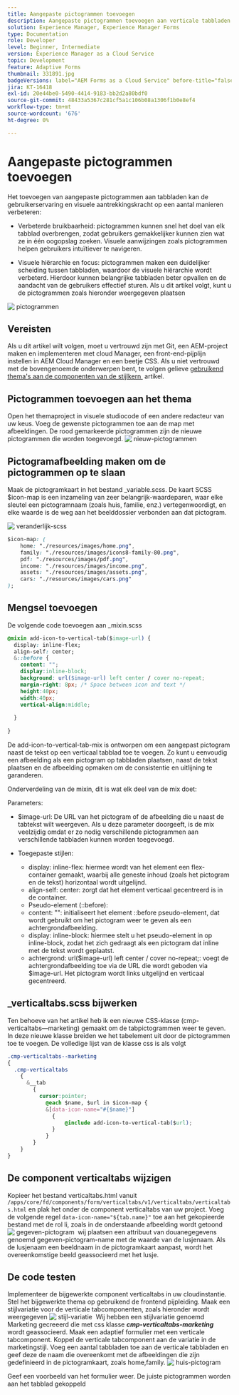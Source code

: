 ```yaml
---
title: Aangepaste pictogrammen toevoegen
description: Aangepaste pictogrammen toevoegen aan verticale tabbladen
solution: Experience Manager, Experience Manager Forms
type: Documentation
role: Developer
level: Beginner, Intermediate
version: Experience Manager as a Cloud Service
topic: Development
feature: Adaptive Forms
thumbnail: 331891.jpg
badgeVersions: label="AEM Forms as a Cloud Service" before-title="false"
jira: KT-16418
exl-id: 20e44be0-5490-4414-9183-bb2d2a80bdf0
source-git-commit: 48433a5367c281cf5a1c106b08a1306f1b0e8ef4
workflow-type: tm+mt
source-wordcount: '676'
ht-degree: 0%

---
```


# Aangepaste pictogrammen toevoegen

Het toevoegen van aangepaste pictogrammen aan tabbladen kan de gebruikerservaring en visuele aantrekkingskracht op een aantal manieren verbeteren:

* Verbeterde bruikbaarheid: pictogrammen kunnen snel het doel van elk tabblad overbrengen, zodat gebruikers gemakkelijker kunnen zien wat ze in één oogopslag zoeken. Visuele aanwijzingen zoals pictogrammen helpen gebruikers intuïtiever te navigeren.

* Visuele hiërarchie en focus: pictogrammen maken een duidelijker scheiding tussen tabbladen, waardoor de visuele hiërarchie wordt verbeterd. Hierdoor kunnen belangrijke tabbladen beter opvallen en de aandacht van de gebruikers effectief sturen.
Als u dit artikel volgt, kunt u de pictogrammen zoals hieronder weergegeven plaatsen

![&#x200B; pictogrammen &#x200B;](assets/icons.png)

## Vereisten

Als u dit artikel wilt volgen, moet u vertrouwd zijn met Git, een AEM-project maken en implementeren met cloud Manager, een front-end-pijplijn instellen in AEM Cloud Manager en een beetje CSS. Als u niet vertrouwd met de bovengenoemde onderwerpen bent, te volgen gelieve [&#x200B; gebruikend thema&#39;s aan de componenten van de stijlkern &#x200B;](https://experienceleague.adobe.com/nl/docs/experience-manager-cloud-service/content/forms/adaptive-forms-authoring/authoring-adaptive-forms-core-components/create-an-adaptive-form-on-forms-cs/using-themes-in-core-components#rename-env-file-theme-folder) artikel.

## Pictogrammen toevoegen aan het thema

Open het themaproject in visuele studiocode of een andere redacteur van uw keus.
Voeg de gewenste pictogrammen toe aan de map met afbeeldingen.
De rood gemarkeerde pictogrammen zijn de nieuwe pictogrammen die worden toegevoegd.
![&#x200B; nieuw-pictogrammen &#x200B;](assets/newicons.png)

## Pictogramafbeelding maken om de pictogrammen op te slaan

Maak de pictogramkaart in het bestand _variable.scss. De kaart SCSS $icon-map is een inzameling van zeer belangrijk-waardeparen, waar elke sleutel een pictogramnaam (zoals huis, familie, enz.) vertegenwoordigt, en elke waarde is de weg aan het beelddossier verbonden aan dat pictogram.

![&#x200B; veranderlijk-scss &#x200B;](assets/variable_scss.png)

```css
$icon-map: (
    home: "./resources/images/home.png",
    family: "./resources/images/icons8-family-80.png",
    pdf: "./resources/images/pdf.png",
    income: "./resources/images/income.png",
    assets: "./resources/images/assets.png",
    cars: "./resources/images/cars.png"
);
```

## Mengsel toevoegen

De volgende code toevoegen aan _mixin.scss

```css
@mixin add-icon-to-vertical-tab($image-url) {
  display: inline-flex;
  align-self: center;
  &::before {
    content: "";
    display:inline-block;
    background: url($image-url) left center / cover no-repeat;
    margin-right: 8px; /* Space between icon and text */
    height:40px;
    width:40px;
    vertical-align:middle;
    
  }
  
}
```

De add-icon-to-vertical-tab-mix is ontworpen om een aangepast pictogram naast de tekst op een verticaal tabblad toe te voegen. Zo kunt u eenvoudig een afbeelding als een pictogram op tabbladen plaatsen, naast de tekst plaatsen en de afbeelding opmaken om de consistentie en uitlijning te garanderen.

Onderverdeling van de mixin, dit is wat elk deel van de mix doet:

Parameters:

* $image-url: De URL van het pictogram of de afbeelding die u naast de tabtekst wilt weergeven. Als u deze parameter doorgeeft, is de mix veelzijdig omdat er zo nodig verschillende pictogrammen aan verschillende tabbladen kunnen worden toegevoegd.

* Toegepaste stijlen:

   * display: inline-flex: hiermee wordt van het element een flex-container gemaakt, waarbij alle geneste inhoud (zoals het pictogram en de tekst) horizontaal wordt uitgelijnd.
   * align-self: center: zorgt dat het element verticaal gecentreerd is in de container.
   * Pseudo-element (::before):
   * content: &quot;&quot;: initialiseert het element ::before pseudo-element, dat wordt gebruikt om het pictogram weer te geven als een achtergrondafbeelding.
   * display: inline-block: hiermee stelt u het pseudo-element in op inline-block, zodat het zich gedraagt als een pictogram dat inline met de tekst wordt geplaatst.
   * achtergrond: url($image-url) left center / cover no-repeat;: voegt de achtergrondafbeelding toe via de URL die wordt geboden via $image-url. Het pictogram wordt links uitgelijnd en verticaal gecentreerd.

## _verticaltabs.scss bijwerken

Ten behoeve van het artikel heb ik een nieuwe CSS-klasse (cmp-verticaltabs—marketing) gemaakt om de tabpictogrammen weer te geven. In deze nieuwe klasse breiden we het tabelement uit door de pictogrammen toe te voegen. De volledige lijst van de klasse css is als volgt

```css
.cmp-verticaltabs--marketing
{
  .cmp-verticaltabs
    {
      &__tab 
        {
          cursor:pointer;
            @each $name, $url in $icon-map {
            &[data-icon-name="#{$name}"]
              {
                  @include add-icon-to-vertical-tab($url);
              }
            }
        }
    }
}
```

## De component verticaltabs wijzigen

Kopieer het bestand verticaltabs.html vanuit ```/apps/core/fd/components/form/verticaltabs/v1/verticaltabs/verticaltabs.html``` en plak het onder de component verticaltabs van uw project. Voeg de volgende regel ```data-icon-name="${tab.name}"``` toe aan het gekopieerde bestand met de rol li, zoals in de onderstaande afbeelding wordt getoond
![&#x200B; gegeven-pictogram &#x200B;](assets/data-icons.png)
wij plaatsen een attribuut van douanegegevens genoemd gegeven-pictogram-name met de waarde van de lusjenaam. Als de lusjenaam een beeldnaam in de pictogramkaart aanpast, wordt het overeenkomstige beeld geassocieerd met het lusje.



## De code testen

Implementeer de bijgewerkte component verticaltabs in uw cloudinstantie.
Stel het bijgewerkte thema op gebruikend de frontend pijpleiding.
Maak een stijlvariatie voor de verticale tabcomponenten, zoals hieronder wordt weergegeven
![&#x200B; stijl-variatie &#x200B;](assets/verticaltab-style-variation.png)
Wij hebben een stijlvariatie genoemd Marketing gecreeerd die met css klasse _&#x200B;**cmp-verticaltabs-marketing**&#x200B;_ wordt geassocieerd.
Maak een adaptief formulier met een verticale tabcomponent. Koppel de verticale tabcomponent aan de variatie in de marketingstijl.
Voeg een aantal tabbladen toe aan de verticale tabbladen en geef deze de naam die overeenkomt met de afbeeldingen die zijn gedefinieerd in de pictogramkaart, zoals home,family.
![&#x200B; huis-pictogram &#x200B;](assets/tab-name.png)

Geef een voorbeeld van het formulier weer. De juiste pictogrammen worden aan het tabblad gekoppeld
